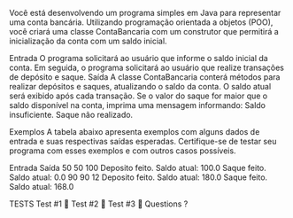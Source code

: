 Você está desenvolvendo um programa simples em Java para representar uma conta bancária. Utilizando programação orientada a objetos (POO), você criará uma classe ContaBancaria com um construtor que permitirá a inicialização da conta com um saldo inicial.

Entrada
O programa solicitará ao usuário que informe o saldo inicial da conta.
Em seguida, o programa solicitará ao usuário que realize transações de depósito e saque.
Saída
A classe ContaBancaria conterá métodos para realizar depósitos e saques, atualizando o saldo da conta.
O saldo atual será exibido após cada transação.
Se o valor do saque for maior que o saldo disponível na conta, imprima uma mensagem informando: Saldo insuficiente. Saque não realizado.
 

Exemplos
A tabela abaixo apresenta exemplos com alguns dados de entrada e suas respectivas saídas esperadas. Certifique-se de testar seu programa com esses exemplos e com outros casos possíveis.

Entrada	Saída
50
50
100	Deposito feito.
Saldo atual: 100.0
Saque feito.
Saldo atual: 0.0
90
90
12	Deposito feito.
Saldo atual: 180.0
Saque feito.
Saldo atual: 168.0

 
TESTS
Test #1

Test #2

Test #3

Questions ?
